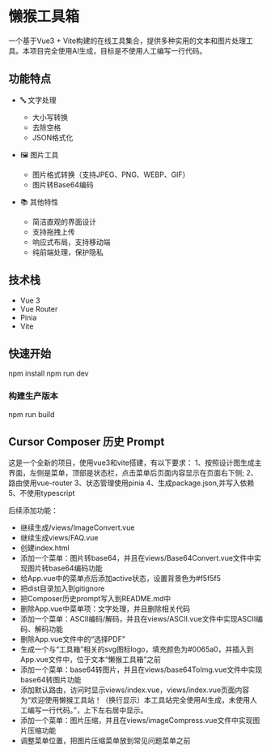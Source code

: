 # 懒猴工具箱

一个基于Vue3 + Vite构建的在线工具集合，提供多种实用的文本和图片处理工具。本项目完全使用AI生成，目标是不使用人工编写一行代码。 

## 功能特点

- 🔤 文字处理
  - 大小写转换
  - 去除空格
  - JSON格式化

- 🖼️ 图片工具
  - 图片格式转换（支持JPEG、PNG、WEBP、GIF）
  - 图片转Base64编码

- 📚 其他特性
  - 简洁直观的界面设计
  - 支持拖拽上传
  - 响应式布局，支持移动端
  - 纯前端处理，保护隐私

## 技术栈

- Vue 3
- Vue Router
- Pinia
- Vite

## 快速开始
npm install
npm run dev


### 构建生产版本
npm run build



## Cursor Composer 历史 Prompt

这是一个全新的项目，使用vue3和vite搭建，有以下要求：
1、按照设计图生成主界面，左侧是菜单，顶部是状态栏，点击菜单后页面内容显示在页面右下侧;
2、路由使用vue-router
3、状态管理使用pinia
4、生成package.json,并写入依赖
5、不使用typescript

后续添加功能：

- 继续生成/views/ImageConvert.vue
- 继续生成views/FAQ.vue
- 创建index.html
- 添加一个菜单：图片转base64，并且在views/Base64Convert.vue文件中实现图片转base64编码功能
- 给App.vue中的菜单点后添加active状态，设置背景色为#f5f5f5
- 把dist目录加入到gitignore
- 把Composer历史prompt写入到README.md中
- 删除App.vue中菜单项：文字处理，并且删除相关代码
- 添加一个菜单：ASCII编码/解码，并且在views/ASCII.vue文件中实现ASCII编码、解码功能
- 删除App.vue文件中的“选择PDF”
- 生成一个与“工具箱”相关的svg图标logo，填充颜色为#0065a0，并插入到App.vue文件中，位于文本“懒猴工具箱”之前
- 添加一个菜单：base64转图片，并且在views/base64ToImg.vue文件中实现base64转图片功能
- 添加默认路由，访问时显示views/index.vue，views/index.vue页面内容为“欢迎使用懒猴工具站！（换行显示）本工具站完全使用AI生成，未使用人工编写一行代码。”，上下左右居中显示。
- 添加一个菜单：图片压缩，并且在views/imageCompress.vue文件中实现图片压缩功能
- 调整菜单位置，把图片压缩菜单放到常见问题菜单之前
